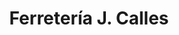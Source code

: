 ---
title: "Ferretería J. Calles"
url: /vitigudino/ferreteria-j-calles-calle-honda/
shop: Eisenwaren
---
